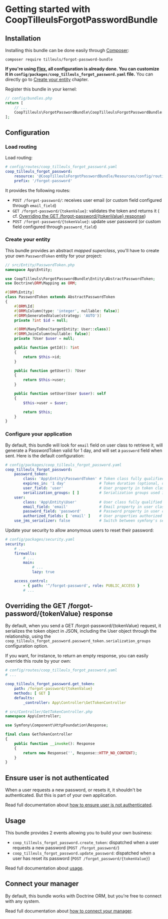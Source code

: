 # Getting started with CoopTilleulsForgotPasswordBundle

## Installation

Installing this bundle can be done easily through [Composer](https://getcomposer.org/):

```shell
composer require tilleuls/forgot-password-bundle
```

**If you're using [Flex](https://github.com/symfony/flex), all configuration is already done. You can customize it in
`config/packages/coop_tilleuls_forgot_password.yaml` file.** You can directly go to
[Create your entity](#create-your-entity) chapter.

Register this bundle in your kernel:

```php
// config/bundles.php
return [
    // ...
    CoopTilleuls\ForgotPasswordBundle\CoopTilleulsForgotPasswordBundle::class => ['all' => true],
];
```

## Configuration

### Load routing

Load routing:

```yaml
# config/routes/coop_tilleuls_forgot_password.yaml
coop_tilleuls_forgot_password:
    resource: '@CoopTilleulsForgotPasswordBundle/Resources/config/routing.xml'
    prefix: '/forgot-password'
```

It provides the following routes:

- `POST /forgot-password/`: receives user email (or custom field configured through `email_field`)
- `GET /forgot-password/{tokenValue}`: validates the token and returns it (
  cf. [Overriding the GET /forgot-password/{tokenValue} response](#overriding-the-get-forgot-passwordtoken-response))
- `POST /forgot-password/{tokenValue}`: update user password (or custom field configured through `password_field`)

### Create your entity

This bundle provides an abstract _mapped superclass_, you'll have to create your own `PasswordToken` entity for your
project:

```php
// src/Entity/PasswordToken.php
namespace App\Entity;

use CoopTilleuls\ForgotPasswordBundle\Entity\AbstractPasswordToken;
use Doctrine\ORM\Mapping as ORM;

#[ORM\Entity]
class PasswordToken extends AbstractPasswordToken
{
    #[ORM\Id]
    #[ORM\Column(type: 'integer', nullable: false)]
    #[ORM\GeneratedValue(strategy: 'AUTO')]
    private ?int $id = null;

    #[ORM\ManyToOne(targetEntity: User::class)]
    #[ORM\JoinColumn(nullable: false)]
    private ?User $user = null;

    public function getId(): ?int
    {
        return $this->id;
    }

    public function getUser(): ?User
    {
        return $this->user;
    }

    public function setUser(User $user): self
    {
        $this->user = $user;

        return $this;
    }
}
```

### Configure your application

By default, this bundle will look for `email` field on user class to retrieve it, will generate a PasswordToken valid
for 1 day, and will set a `password` field when sent. Here is the default configuration:

```yaml
# config/packages/coop_tilleuls_forgot_password.yaml
coop_tilleuls_forgot_password:
    password_token:
        class: 'App\Entity\PasswordToken' # Token class fully qualified name (required)
        expires_in: '1 day'               # Token duration (optional, default value)
        user_field: 'user'                # User property in token class (optional, default value)
        serialization_groups: [ ]         # Serialization groups used in GET /forgot-password/{tokenValue} (optional, default value)
    user:
        class: 'App\Entity\User'          # User class fully qualified name (required)
        email_field: 'email'              # Email property in user class (optional, default value)
        password_field: 'password'        # Password property in user class (optional, default value)
        authorized_fields: [ 'email' ]    # User properties authorized to reset the password (optional, default value)
    use_jms_serializer: false             # Switch between symfony's serializer component or JMS Serializer
```

Update your security to allow anonymous users to reset their password:

```yaml
# config/packages/security.yaml
security:
    # ...
    firewalls:
        # ...
        main:
            # ...
            lazy: true

    access_control:
        - { path: '^/forgot-password', role: PUBLIC_ACCESS }
        # ...
```

## Overriding the GET /forgot-password/{tokenValue} response

By default, when you send a GET /forgot-password/{tokenValue} request, it serializes the token object in JSON, including the
User object through the relationship, using the `coop_tilleuls_forgot_password.password_token.serialization_groups`
configuration option.

If you want, for instance, to return an empty response, you can easily override this route by your own:

```yaml
# config/routes/coop_tilleuls_forgot_password.yaml
# ...

coop_tilleuls_forgot_password.get_token:
    path: /forgot-password/{tokenValue}
    methods: [ GET ]
    defaults:
        _controller: App\Controller\GetTokenController
```

```php
# src/Controller/GetTokenController.php
namespace App\Controller;

use Symfony\Component\HttpFoundation\Response;

final class GetTokenController
{
    public function __invoke(): Response
    {
        return new Response('', Response::HTTP_NO_CONTENT);
    }
}
```

## Ensure user is not authenticated

When a user requests a new password, or resets it, it shouldn't be authenticated. But this is part of your own
application.

Read full documentation about [how to ensure user is not authenticated](user_not_authenticated.md).

## Usage

This bundle provides 2 events allowing you to build your own business:

- `coop_tilleuls_forgot_password.create_token`: dispatched when a user requests a new
  password (`POST /forgot_password/`)
- `coop_tilleuls_forgot_password.update_password`: dispatched when a user has reset its
  password (`POST /forgot_password/{tokenValue}`)

Read full documentation about [usage](usage.md).

## Connect your manager

By default, this bundle works with Doctrine ORM, but you're free to connect with any system.

Read full documentation about [how to connect your manager](use_custom_manager.md).
